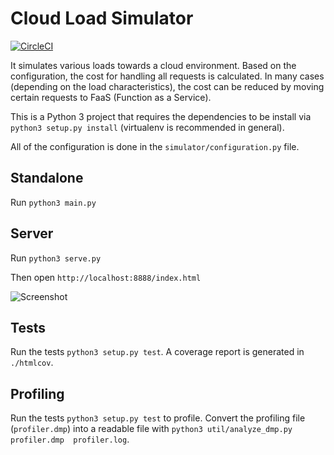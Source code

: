 # Cloud Load Simulator
[![CircleCI](https://circleci.com/gh/timonback/thesis-msc-simulator.svg?style=svg&circle-token=9c777812c1ea59fd70f1eb8092675cfa4657c088)](https://circleci.com/gh/timonback/thesis-msc-simulator)

It simulates various loads towards a cloud environment.
Based on the configuration, the cost for handling all requests is calculated.
In many cases (depending on the load characteristics), the cost can be reduced by moving certain requests to FaaS 
(Function as a Service).

This is a Python 3 project that requires the dependencies to be install via `python3 setup.py install` 
(virtualenv is recommended in general).

All of the configuration is done in the `simulator/configuration.py` file.

## Standalone

Run `python3 main.py`

## Server

Run `python3 serve.py`

Then open `http://localhost:8888/index.html`

![Screenshot](../master/README_screenshot.png?raw=true)

## Tests

Run the tests `python3 setup.py test`. A coverage report is generated in `./htmlcov`.

## Profiling

Run the tests `python3 setup.py test` to profile.
Convert the profiling file (`profiler.dmp`) into a readable file with `python3 util/analyze_dmp.py profiler.dmp 
profiler.log`.
